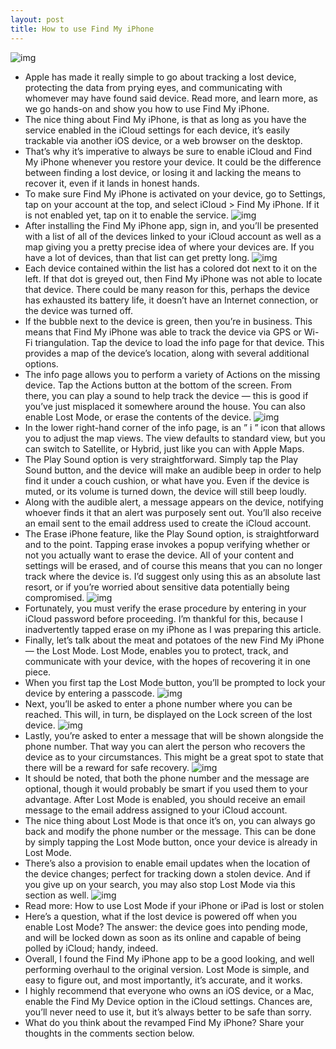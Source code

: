 ```yaml
---
layout: post
title: How to use Find My iPhone
---
```

![img](http://media.idownloadblog.com/wp-content/uploads/2014/08/Find-My-iPhone-logo-name.png)
* Apple has made it really simple to go about tracking a lost device, protecting the data from prying eyes, and communicating with whomever may have found said device. Read more, and learn more, as we go hands-on and show you how to use Find My iPhone.
* The nice thing about Find My iPhone, is that as long as you have the service enabled in the iCloud settings for each device, it’s easily trackable via another iOS device, or a web browser on the desktop.
* That’s why it’s imperative to always be sure to enable iCloud and Find My iPhone whenever you restore your device. It could be the difference between finding a lost device, or losing it and lacking the means to recover it, even if it lands in honest hands.
* To make sure Find My iPhone is activated on your device, go to Settings, tap on your account at the top, and select iCloud > Find My iPhone. If it is not enabled yet, tap on it to enable the service.
![img](http://media.idownloadblog.com/wp-content/uploads/2014/08/Find-My-iPhone-Send-Last-Location.jpg)
* After installing the Find My iPhone app, sign in, and you’ll be presented with a list of all of the devices linked to your iCloud account as well as a map giving you a pretty precise idea of where your devices are. If you have a lot of devices, than that list can get pretty long.
![img](http://media.idownloadblog.com/wp-content/uploads/2012/09/Find-My-iPhone-map-devices.png)
* Each device contained within the list has a colored dot next to it on the left. If that dot is greyed out, then Find My iPhone was not able to locate that device. There could be many reason for this, perhaps the device has exhausted its battery life, it doesn’t have an Internet connection, or the device was turned off.
* If the bubble next to the device is green, then you’re in business. This means that Find My iPhone was able to track the device via GPS or Wi-Fi triangulation. Tap the device to load the info page for that device. This provides a map of the device’s location, along with several additional options.
* The info page allows you to perform a variety of Actions on the missing device. Tap the Actions button at the bottom of the screen. From there, you can play a sound to help track the device — this is good if you’ve just misplaced it somewhere around the house. You can also enable Lost Mode, or erase the contents of the device.
![img](http://media.idownloadblog.com/wp-content/uploads/2014/08/Find-My-iPhone-Play-Sound.jpg)
* In the lower right-hand corner of the info page, is an ” i ” icon that allows you to adjust the map views. The view defaults to standard view, but you can switch to Satellite, or Hybrid, just like you can with Apple Maps.
* The Play Sound option is very straightforward. Simply tap the Play Sound button, and the device will make an audible beep in order to help find it under a couch cushion, or what have you. Even if the device is muted, or its volume is turned down, the device will still beep loudly.
* Along with the audible alert, a message appears on the device, notifying whoever finds it that an alert was purposely sent out. You’ll also receive an email sent to the email address used to create the iCloud account.
* The Erase iPhone feature, like the Play Sound option, is straightforward and to the point. Tapping erase invokes a popup verifying whether or not you actually want to erase the device. All of your content and settings will be erased, and of course this means that you can no longer track where the device is. I’d suggest only using this as an absolute last resort, or if you’re worried about sensitive data potentially being compromised.
![img](http://media.idownloadblog.com/wp-content/uploads/2014/08/Find-My-iPhone-erase.jpg)
* Fortunately, you must verify the erase procedure by entering in your iCloud password before proceeding. I’m thankful for this, because I inadvertently tapped erase on my iPhone as I was preparing this article.
* Finally, let’s talk about the meat and potatoes of the new Find My iPhone — the Lost Mode. Lost Mode, enables you to protect, track, and communicate with your device, with the hopes of recovering it in one piece.
* When you first tap the Lost Mode button, you’ll be prompted to lock your device by entering a passcode.
![img](http://media.idownloadblog.com/wp-content/uploads/2014/08/Lost-Mode-create-passcode.png)
* Next, you’ll be asked to enter a phone number where you can be reached. This will, in turn, be displayed on the Lock screen of the lost device.
![img](http://media.idownloadblog.com/wp-content/uploads/2014/08/Lost-Mode-phone-number.png)
* Lastly, you’re asked to enter a message that will be shown alongside the phone number. That way you can alert the person who recovers the device as to your circumstances. This might be a great spot to state that there will be a reward for safe recovery.
![img](http://media.idownloadblog.com/wp-content/uploads/2014/08/Lost-Mode-messsage-to-display.png)
* It should be noted, that both the phone number and the message are optional, though it would probably be smart if you used them to your advantage. After Lost Mode is enabled, you should receive an email message to the email address assigned to your iCloud account.
* The nice thing about Lost Mode is that once it’s on, you can always go back and modify the phone number or the message. This can be done by simply tapping the Lost Mode button, once your device is already in Lost Mode.
* There’s also a provision to enable email updates when the location of the device changes; perfect for tracking down a stolen device. And if you give up on your search, you may also stop Lost Mode via this section as well.
![img](http://media.idownloadblog.com/wp-content/uploads/2012/09/Lost-Mode-Turn-Off-Email-updates.png)
* Read more: How to use Lost Mode if your iPhone or iPad is lost or stolen
* Here’s a question, what if the lost device is powered off when you enable Lost Mode? The answer: the device goes into pending mode, and will be locked down as soon as its online and capable of being polled by iCloud; handy, indeed.
* Overall, I found the Find My iPhone app to be a good looking, and well performing overhaul to the original version. Lost Mode is simple, and easy to figure out, and most importantly, it’s accurate, and it works.
* I highly recommend that everyone who owns an iOS device, or a Mac, enable the Find My Device option in the iCloud settings. Chances are, you’ll never need to use it, but it’s always better to be safe than sorry.
* What do you think about the revamped Find My iPhone? Share your thoughts in the comments section below.

